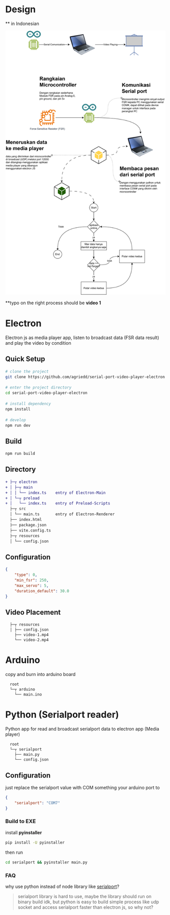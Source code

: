 # Design

** in Indonesian

![](./docs/serialport-video-app.drawio.svg)

**typo on the right process should be **video 1**


# Electron

Electron js as media player app, listen to broadcast data (FSR data result) and play the video by condition

## Quick Setup

```sh
# clone the project
git clone https://github.com/agriedd/serial-port-video-player-electron

# enter the project directory
cd serial-port-video-player-electron

# install dependency
npm install

# develop
npm run dev
```
## Build

```sh
npm run build
```

## Directory

```diff
+ ├─┬ electron
+ │ ├─┬ main
+ │ │ └── index.ts    entry of Electron-Main
+ │ └─┬ preload
+ │   └── index.ts    entry of Preload-Scripts
  ├─┬ src
  │ └── main.ts       entry of Electron-Renderer
  ├── index.html
  ├── package.json
  ├── vite.config.ts
  ├─┬ resources
  │ └── config.json
```

## Configuration
```json
{
	"type": 0,
	"min_fsr": 250,
	"max_servo": 5,
	"duration_default": 30.0
}
```

## Video Placement

```dir
  ├─┬ resources
  │ ├── config.json
    ├── video-1.mp4
    └── video-2.mp4
```


# Arduino

copy and burn into arduino board

```dir
  root
  └─┬ arduino
    └── main.ino
```

# Python (Serialport reader)

Python app for read and broadcast serialport data to electron app (Media player)

```dir
  root
  └─┬ serialport
    ├── main.py
    └── config.json
```

## Configuration
just replace the serialport value with COM something your arduino port to

```json
{
	"serialport": "COM7"
}
```

### Build to EXE

install **pyinstaller**
```bash
pip install -U pyinstaller
```
then run
```bash
cd serialport && pyinstaller main.py

```
### FAQ

why use python instead of node library like [serialport](https://serialport.io/)?
> serialport library is hard to use, maybe the library should run on binary build idk, but python is easy to build simple process like udp socket and access serialport faster than electron js, so why not?
